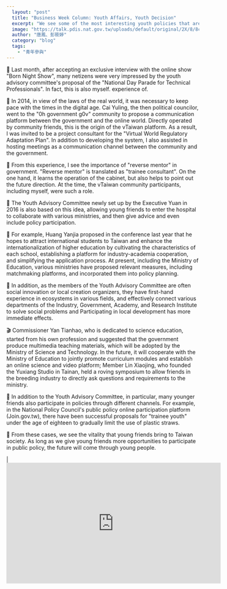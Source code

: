 ```yaml
---
  layout: "post"
  title: "Business Week Column: Youth Affairs, Youth Decision"
  excerpt: "We see some of the most interesting youth policies that are often proposed by youth."
  image: "https://talk.pdis.nat.gov.tw/uploads/default/original/2X/8/8c93c73985bb046cacd5393bf09f8b2bd85aa78d.jpeg"
  author: "唐鳳、彭筱婷"
  category: "blog"
  tags: 
    - "青年參與"
---
```



 👷 Last month, after accepting an exclusive interview with the online show &quot;Born Night Show&quot;, many netizens were very impressed by the youth advisory committee&#39;s proposal of the &quot;National Day Parade for Technical Professionals&quot;. In fact, this is also myself. experience of. 

 🎨 In 2014, in view of the laws of the real world, it was necessary to keep pace with the times in the digital age. Cai Yuling, the then political councilor, went to the &quot;0h government g0v&quot; community to propose a communication platform between the government and the online world. Directly operated by community friends, this is the origin of the vTaiwan platform. As a result, I was invited to be a project consultant for the &quot;Virtual World Regulatory Adaptation Plan&quot;. In addition to developing the system, I also assisted in hosting meetings as a communication channel between the community and the government. 

 🚸 From this experience, I see the importance of &quot;reverse mentor&quot; in government. &quot;Reverse mentor&quot; is translated as &quot;trainee consultant&quot;. On the one hand, it learns the operation of the cabinet, but also helps to point out the future direction. At the time, the vTaiwan community participants, including myself, were such a role. 

 🙋 The Youth Advisory Committee newly set up by the Executive Yuan in 2016 is also based on this idea, allowing young friends to enter the hospital to collaborate with various ministries, and then give advice and even include policy participation. 

 🏫 For example, Huang Yanjia proposed in the conference last year that he hopes to attract international students to Taiwan and enhance the internationalization of higher education by cultivating the characteristics of each school, establishing a platform for industry-academia cooperation, and simplifying the application process. At present, including the Ministry of Education, various ministries have proposed relevant measures, including matchmaking platforms, and incorporated them into policy planning. 

 🌱 In addition, as the members of the Youth Advisory Committee are often social innovation or local creation organizers, they have first-hand experience in ecosystems in various fields, and effectively connect various departments of the Industry, Government, Academy, and Research Institute to solve social problems and Participating in local development has more immediate effects. 

 🎬 Commissioner Yan Tianhao, who is dedicated to science education, started from his own profession and suggested that the government produce multimedia teaching materials, which will be adopted by the Ministry of Science and Technology. In the future, it will cooperate with the Ministry of Education to jointly promote curriculum modules and establish an online science and video platform; Member Lin Xiaojing, who founded the Yuxiang Studio in Tainan, held a roving symposium to allow friends in the breeding industry to directly ask questions and requirements to the ministry. 

 🥤 In addition to the Youth Advisory Committee, in particular, many younger friends also participate in policies through different channels. For example, in the National Policy Council&#39;s public policy online participation platform (Join.gov.tw), there have been successful proposals for &quot;trainee youth&quot; under the age of eighteen to gradually limit the use of plastic straws. 

 🌼 From these cases, we see the vitality that young friends bring to Taiwan society. As long as we give young friends more opportunities to participate in public policy, the future will come through young people. 

| <iframe width="560" height="315" src="https://www.youtube.com/embed/9mE5IdjdSPQ" frameborder="0" allowfullscreen></iframe> 
